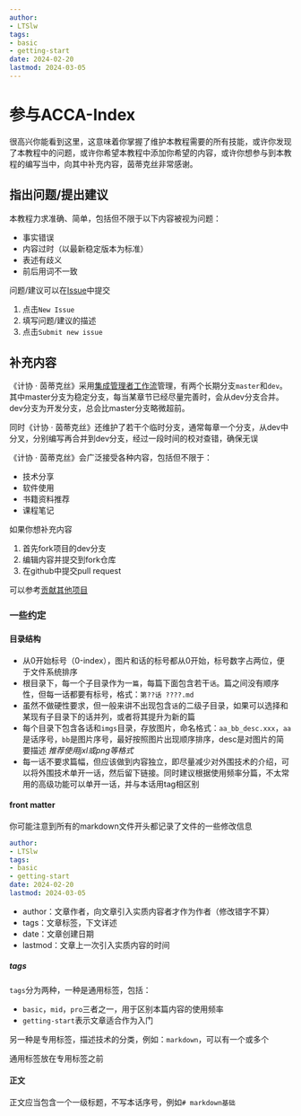```yaml
---
author:
- LTSlw
tags:
- basic
- getting-start
date: 2024-02-20
lastmod: 2024-03-05
---
```


# 参与ACCA-Index

很高兴你能看到这里，这意味着你掌握了维护本教程需要的所有技能，或许你发现了本教程中的问题，或许你希望本教程中添加你希望的内容，或许你想参与到本教程的编写当中，向其中补充内容，茵蒂克丝非常感谢。

## 指出问题/提出建议

本教程力求准确、简单，包括但不限于以下内容被视为问题：

- 事实错误
- 内容过时（以最新稳定版本为标准）
- 表述有歧义
- 前后用词不一致

问题/建议可以在[Issue](https://github.com/bit-acca/ACCA-Index/issues)中提交

1. 点击`New Issue`
2. 填写问题/建议的描述
3. 点击`Submit new issue`

## 补充内容

《计协 · 茵蒂克丝》采用[集成管理者工作流](git/第01话%20项目维护与github.md#集成管理者工作流)管理，有两个长期分支`master`和`dev`。其中master分支为稳定分支，每当某章节已经尽量完善时，会从dev分支合并。dev分支为开发分支，总会比master分支略微超前。

同时《计协 · 茵蒂克丝》还维护了若干个临时分支，通常每章一个分支，从dev中分叉，分别编写再合并到dev分支，经过一段时间的校对查错，确保无误

《计协 · 茵蒂克丝》会广泛接受各种内容，包括但不限于：

- 技术分享
- 软件使用
- 书籍资料推荐
- 课程笔记

如果你想补充内容

1. 首先fork项目的dev分支
2. 编辑内容并提交到fork仓库
3. 在github中提交pull request

可以参考[贡献其他项目](git/第01话%20项目维护与github.md#贡献其他项目)

### 一些约定

#### 目录结构

- 从0开始标号（0-index），图片和话的标号都从0开始，标号数字占两位，便于文件系统排序
- 根目录下，每一个子目录作为一`篇`，每篇下面包含若干`话`。篇之间没有顺序性，但每一话都要有标号，格式：`第??话 ????.md`
- 虽然不做硬性要求，但一般来讲不出现包含`话`的二级子目录，如果可以选择和某现有子目录下的话并列，或者将其提升为新的篇
- 每个目录下包含各话和`imgs`目录，存放图片，命名格式：`aa_bb_desc.xxx`，`aa`是话序号，`bb`是图片序号，最好按照图片出现顺序排序，desc是对图片的简要描述 *推荐使用jxl或png等格式*
- 每一话不要求篇幅，但应该做到内容独立，即尽量减少对外围技术的介绍，可以将外围技术单开一话，然后留下链接。同时建议根据使用频率分篇，不太常用的高级功能可以单开一话，并与本话用tag相区别

#### front matter

你可能注意到所有的markdown文件开头都记录了文件的一些修改信息

``` yaml
author:
- LTSlw
tags:
- basic
- getting-start
date: 2024-02-20
lastmod: 2024-03-05
```
- author：文章作者，向文章引入实质内容者才作为作者（修改错字不算）
- tags：文章标签，下文详述
- date：文章创建日期
- lastmod：文章上一次引入实质内容的时间

##### tags

`tags`分为两种，一种是通用标签，包括：

- `basic`，`mid`，`pro`三者之一，用于区别本篇内容的使用频率
- `getting-start`表示文章适合作为入门

另一种是专用标签，描述技术的分类，例如：`markdown`，可以有一个或多个

通用标签放在专用标签之前

#### 正文

正文应当包含一个一级标题，不写本话序号，例如`# markdown基础`
